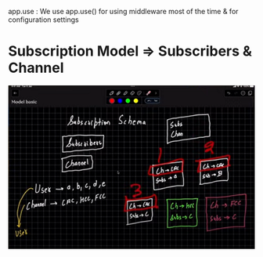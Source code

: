 app.use : We use app.use() for using middleware most of the time & for configuration settings
# Subscription Model => Subscribers & Channel
![Subscription Model](image.png)